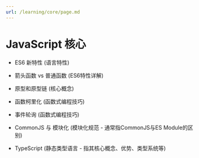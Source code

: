 ```yaml
---
url: /learning/core/page.md
---
```

# JavaScript 核心

* ES6 新特性 (语言特性)

* 箭头函数 vs 普通函数 (ES6特性详解)

* 原型和原型链 (核心概念)

* 函数柯里化 (函数式编程技巧)

* 事件轮询 (函数式编程技巧)

* CommonJS 与 模块化 (模块化规范 - 通常指CommonJS与ES Module的区别)

* TypeScript (静态类型语言 - 指其核心概念、优势、类型系统等)

